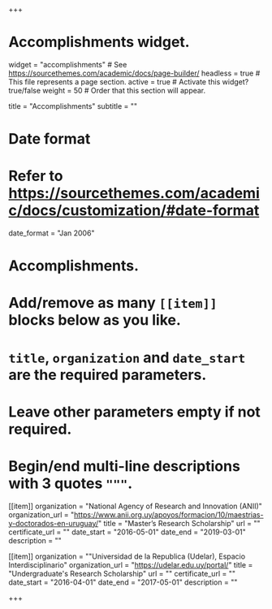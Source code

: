 +++
# Accomplishments widget.
widget = "accomplishments"  # See https://sourcethemes.com/academic/docs/page-builder/
headless = true  # This file represents a page section.
active = true  # Activate this widget? true/false
weight = 50  # Order that this section will appear.

title = "Accomplish&shy;ments"
subtitle = ""

# Date format
#   Refer to https://sourcethemes.com/academic/docs/customization/#date-format
date_format = "Jan 2006"

# Accomplishments.
#   Add/remove as many `[[item]]` blocks below as you like.
#   `title`, `organization` and `date_start` are the required parameters.
#   Leave other parameters empty if not required.
#   Begin/end multi-line descriptions with 3 quotes `"""`.


[[item]]
  organization = "National Agency of Research and Innovation (ANII)"
  organization_url = "https://www.anii.org.uy/apoyos/formacion/10/maestrias-y-doctorados-en-uruguay/"
  title = "Master’s Research Scholarship"
  url = ""
  certificate_url = ""
  date_start = "2016-05-01"
  date_end = "2019-03-01"
  description = ""
  
[[item]]
  organization = ""Universidad de la Republica (Udelar), Espacio Interdisciplinario"
  organization_url = "https://udelar.edu.uy/portal/"
  title = "Undergraduate's Research Scholarship"
  url = ""
  certificate_url = ""
  date_start = "2016-04-01"
  date_end = "2017-05-01"
  description = ""


+++
